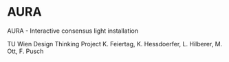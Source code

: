 # AURA
AURA - Interactive consensus light installation

TU Wien Design Thinking Project
K. Feiertag, K. Hessdoerfer, L. Hilberer, M. Ott, F. Pusch
